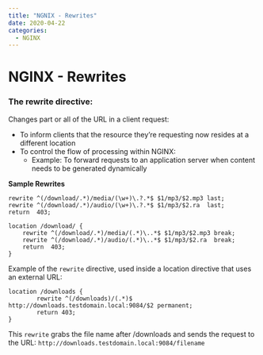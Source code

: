 ```yaml
---
title: "NGNIX - Rewrites"
date: 2020-04-22
categories:
  - NGINX
---
```



# NGINX - Rewrites

### The rewrite directive:
Changes part or all of the URL in a client request:

- To inform clients that the resource they’re requesting now resides at a different location
- To control the flow of processing within NGINX:
  - Example: To forward requests to an application server when content needs to be generated dynamically

**Sample Rewrites**
```
rewrite ^(/download/.*)/media/(\w+)\.?.*$ $1/mp3/$2.mp3 last;
rewrite ^(/download/.*)/audio/(\w+)\.?.*$ $1/mp3/$2.ra  last;
return  403;
```

```
location /download/ {
    rewrite ^(/download/.*)/media/(.*)\..*$ $1/mp3/$2.mp3 break;
    rewrite ^(/download/.*)/audio/(.*)\..*$ $1/mp3/$2.ra  break;
    return  403;
}
```

Example of the `rewrite` directive, used inside a location directive that uses an external URL:

```
location /downloads {
        rewrite ^(/downloads)/(.*)$ http://downloads.testdomain.local:9084/$2 permanent;
        return 403;
}
```

This `rewrite` grabs the file name after /downloads and sends the request to the URL: `http://downloads.testdomain.local:9084/filename`
